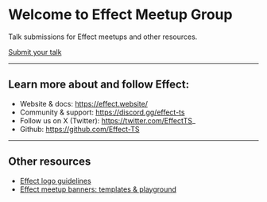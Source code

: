 # Welcome to Effect Meetup Group
Talk submissions for Effect meetups and other resources.

[Submit your talk](https://github.com/mirepri/meetups/issues/new?assignees=&labels=&projects=&template=talks.yml)


***


## Learn more about and follow Effect:
- Website & docs: https://effect.website/
- Community & support: https://discord.gg/effect-ts
- Follow us on X (Twitter): https://twitter.com/EffectTS_
- Github: https://github.com/Effect-TS


***


## Other resources

- [Effect logo guidelines](https://sparkling-lancer-5bd.notion.site/Effect-logo-guidelines-14280adbc6354eaa8bd173e1bc0128a4)
- [Effect meetup banners: templates & playground](https://www.figma.com/design/FnkWp2q2cH7nxlHI3vMkSy/Effect-Meetups?node-id=1-723&t=LRuxFGqfvZCTe4Wq-1)
